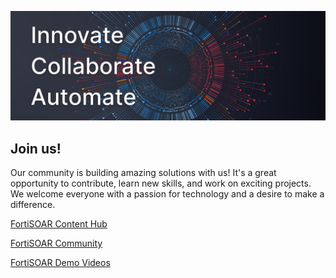 ![fortinet-fortisoar-public-repo-overview-page.png](https://github.com/fortinet-fortisoar/.github/blob/main/profile/fortinet-fortisoar-public-repo-overview-page.png)

## Join us!
Our community is building amazing solutions with us! It's a great opportunity to contribute, learn new skills, and work on exciting projects. We welcome everyone with a passion for technology and a desire to make a difference.

[FortiSOAR Content Hub](https://fortisoar.contenthub.fortinet.com/)

[FortiSOAR Community](https://community.fortinet.com/t5/FortiSOAR/gh-p/fortisoar)

[FortiSOAR Demo Videos](https://fortisoar.contenthub.fortinet.com//list.html?contentType=demovideos)
